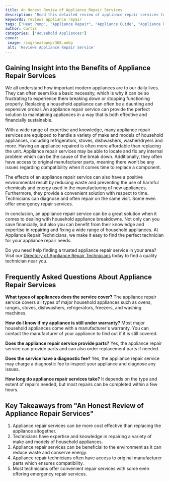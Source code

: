 ```yaml
---
title: An Honest Review of Appliance Repair Services
description: "Read this detailed review of appliance repair services to help you decide if its worth calling a professional Learn if you can fix it yourself or if its time to call in help"
keywords: reviews appliance repair
tags: ["Heat Pump", "Appliance Repair", "Appliance Guide", "Appliance Reviews"]
author: Curtis
categories: ["Household Appliances"]
cover: 
 image: /img/heatpump/368.webp
 alt: 'Reviews Appliance Repair Service'
---
```

## Gaining Insight into the Benefits of Appliance Repair Services

We all understand how important modern appliances are to our daily lives. They can often seem like a basic necessity, which is why it can be so frustrating to experience them breaking down or stopping functioning properly. Replacing a household appliance can often be a daunting and expensive ordeal. An appliance repair service can provide the perfect solution to maintaining appliances in a way that is both effective and financially sustainable. 

With a wide range of expertise and knowledge, many appliance repair services are equipped to handle a variety of make and models of household appliances, including refrigerators, stoves, dishwashers, washer/dryers and more. Having an appliance repaired is often more affordable than replacing the unit. Appliance repair services may be able to locate and fix any internal problem which can be the cause of the break down. Additionally, they often have access to original manufacturer parts, meaning there won’t be any issues regarding compatibility when it comes time to replace a component. 

The effects of an appliance repair service can also have a positive environmental result by reducing waste and preventing the use of harmful chemicals and energy used in the manufacturing of new appliances. Furthermore, they provide a convenient solution with respect to time. Technicians can diagnose and often repair on the same visit. Some even offer emergency repair services. 

In conclusion, an appliance repair service can be a great solution when it comes to dealing with household appliance breakdowns. Not only can you save financially, but also you can benefit from their knowledge and expertise in repairing and fixing a wide range of household appliances. At Appliance Repair Technicians, we make it easy to find the perfect technician for your appliance repair needs. 

Do you need help finding a trusted appliance repair service in your area? Visit our [Directory of Appliance Repair Technicians](./pages/appliance-repair-technicians) today to find a quality technician near you.

## Frequently Asked Questions About Appliance Repair Services

**What types of appliances does the service cover?** 
The appliance repair service covers all types of major household appliances such as ovens, ranges, stoves, dishwashers, refrigerators, freezers, and washing machines.

**How do I know if my appliance is still under warranty?** 
Most major household appliances come with a manufacturer's warranty. You can contact the manufacturer of your appliance to find out if it is still covered.

**Does the appliance repair service provide parts?** 
Yes, the appliance repair service can provide parts and can also order replacement parts if needed.

**Does the service have a diagnostic fee?** 
Yes, the appliance repair service may charge a diagnostic fee to inspect your appliance and diagnose any issues.

**How long do appliance repair services take?** 
It depends on the type and extent of repairs needed, but most repairs can be completed within a few hours.

## Key Takeaways from "An Honest Review of Appliance Repair Services"
1. Appliance repair services can be more cost effective than replacing the appliance altogether. 
2. Technicians have expertise and knowledge in repairing a variety of make and models of household appliances. 
3. Appliance repair services can be beneficial to the environment as it can reduce waste and conserve energy.
4. Appliance repair technicians often have access to original manufacturer parts which ensures compatibility.
5. Most technicians offer convenient repair services with some even offering emergency repair services.
